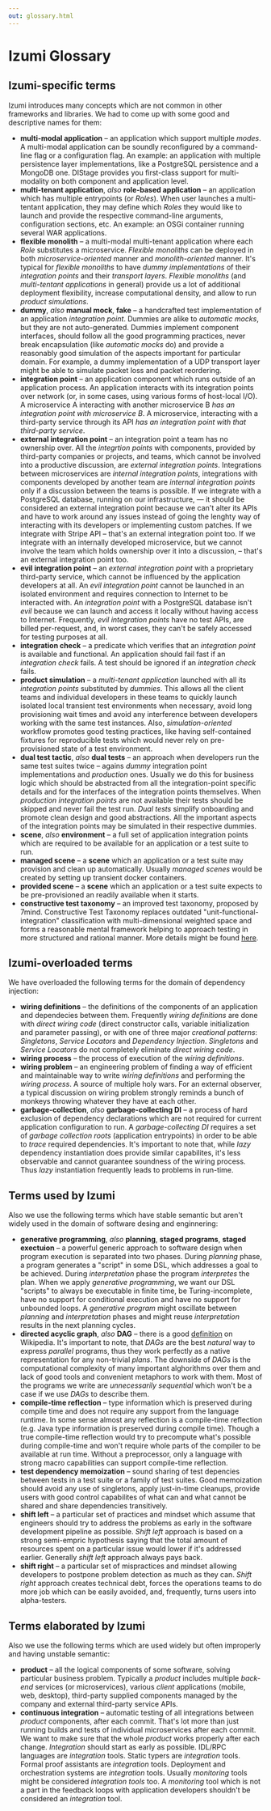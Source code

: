 ```yaml
---
out: glossary.html
---
```


Izumi Glossary
==============

Izumi-specific terms
--------------------

Izumi introduces many concepts which are not common in other frameworks and libraries. We had to come up with some good and descriptive names for them:

* **multi-modal application** – an application which support multiple *modes*. A multi-modal application can be soundly reconfigured by a command-line flag or a configuration flag. An example: an application with multiple persistence layer implementations, like a PostgreSQL persistence and a MongoDB one. DIStage provides you first-class support for multi-modality on both component and application level.
* **multi-tenant application**, *also* **role-based application** – an application which has multiple entrypoints (or *Roles*). When user launches a multi-tentant application, they may define which *Roles* they would like to launch and provide the respective command-line arguments, configuration sections, etc. An example: an OSGi container running several WAR applications.
* **flexible monolith** – a multi-modal multi-tenant application where each *Role* substitutes a microservice. *Flexible monoliths* can be deployed in both *microservice-oriented* manner and *monolith-oriented* manner. It's typical for *flexible monoliths* to have *dummy implementations* of their *integration points* and their *transport layers*. *Flexible monoliths* (and *multi-tentant applications* in general) provide us a lot of additional deployment flexibility, increase computational density, and allow to run *product simulations*.
* **dummy**, *also* **manual mock**, **fake** – a handcrafted test implementation of an application *integration point*. Dummies are alike to *automatic mocks*, but they are not auto-generated. Dummies implement component interfaces, should follow all the good programming practices, never break encapsulation (like *automatic mocks* do) and provide a reasonably good simulation of the aspects important for particular domain. For example, a dummy implementation of a UDP transport layer might be able to simulate packet loss and packet reordering.
* **integration point** – an application component which runs outside of an application process. An application interacts with its integration points over network (or, in some cases, using various forms of host-local I/O). A microservice A interacting with another microservice B *has an integration point with microservice B*. A microservice, interacting with a third-party service through its API *has an integration point with that third-party service*.
* **external integration point** – an integration point a team has no ownership over. All the *integrtion points* with components, provided by third-party companies or projects, and teams, which cannot be involved into a productive discussion, are *external integration points*. Integrations between microservices are *internal integration points*, integrations with components developed by another team are *internal integration points* only if a discussion between the teams is possible. If we integrate with a PostgreSQL database, running on our infrastructure, — it should be considered an external integration point because we can't alter its APIs and have to work around any issues instead of going the lenghty way of interacting with its developers or implementing custom patches. If we integrate with Stripe API – that's an external integration point too. If we integrate with an internally developed microservice, but we cannot involve the team which holds ownership over it into a discussion, – that's an external integration point too.
* **evil integration point** – an *external integration point* with a proprietary third-party service, which cannot be influenced by the application developers at all. An *evil integration point* cannot be launched in an isolated environment and requires connection to Internet to be interacted with. An *integration point* with a PostgreSQL database isn't *evil* because we can launch and access it locally without having access to Internet. Frequently, *evil integration points* have no test APIs, are billed per-request, and, in worst cases, they can't be safely accessed for testing purposes at all.
* **integration check** – a predicate which verifies that an *integration point* is available and functional. An application should fail fast if an *integration check* fails. A test should be ignored if an *integration check* fails.
* **product simulation** – a *multi-tenant application* launched with all its *integration points* substituted by *dummies*. This allows all the client teams and individual developers in these teams to quickly launch isolated local transient test environments when necessary, avoid long provisioning wait times and avoid any interference between developers working with the same test instances. Also, *simulation-oriented* workflow promotes good testing practices, like having self-contained fixtures for reproducible tests which would never rely on pre-provisioned state of a test environment.
* **dual test tactic**, *also* **dual tests** – an approach when developers run the same test suites twice – agains *dummy* integration point implementations and *production* ones. Usually we do this for business logic which should be abstracted from all the integration-point specific details and for the interfaces of the integration points themselves. When *production integration points* are not available their tests should be skipped and never fail the test run. *Dual tests* simplify onboarding and promote clean design and good abstractions. All the important aspects of the integration points may be simulated in their respective dummies.
* **scene**, *also* **environment**  – a full set of application integration points which are required to be available for an application or a test suite to run.
* **managed scene** – a **scene** which an application or a test suite may provision and clean up automatically. Usually *managed scenes* would be created by setting up transient docker containers.
* **provided scene** – a **scene** which an application or a test suite expects to be pre-provisioned an readily available when it starts.
* **constructive test taxonomy** – an improved test taxonomy, proposed by 7mind. Constructive Test Taxonomy replaces outdated "unit-functional-integration" classification with multi-dimensional weighted space and forms a reasonable mental framework helping to approach testing in more structured and rational manner. More details might be found [here](https://blog.7mind.io/constructive-test-taxonomy.html).

Izumi-overloaded terms
----------------------

We have overloaded the following terms for the domain of dependency injection:

* **wiring definitions** – the definitions of the components of an application and dependecies between them. Frequently *wiring definitions* are done with *direct wiring code* (direct constructor calls, variable initialization and parameter passing), or with one of three major *creational patterns*: *Singletons*, *Service Locators* and *Dependency Injection*. *Singletons* and *Service Locators* do not completely eliminate *direct wiring code*.
* **wiring process** – the process of execution of the *wiring definitions*.
* **wiring problem** – an engineering problem of finding a way of efficient and maintainable way to write *wiring definitions* and performing the *wiring process*. A source of multiple holy wars. For an external observer, a typical discussion on wiring problem strongly reminds a bunch of monkeys throwing whatever they have at each other.
* **garbage-collection**, *also* **garbage-collecting DI** – a process of hard exclusion of dependency declarations which are not required for current application configuration to run. A *garbage-collecting DI* requires a set of *garbage collection roots* (application entrypoints) in order to be able to *trace* required dependencies. It's important to note that, while *lazy* dependency instantiation does provide similar capabilites, it's less observable and cannot guarantee soundness of the wiring process. Thus *lazy* instantiation frequently leads to problems in run-time.

Terms used by Izumi
-------------------

Also we use the following terms which have stable semantic but aren't widely used in the domain of software desing and enginnering:

* **generative programming**, *also* **planning**, **staged programs**, **staged exectuion** – a powerful generic approach to software design when program execution is separated into two phases. During *planning* phase, a program generates a "script" in some DSL, which addresses a goal to be achieved. During *interpretation* phase the program *interpretes* the plan. When we apply *generative programming*, we want our DSL "scripts" to always be executable in finite time, be Turing-incomplete, have no support for conditional execution and have no support for unbounded loops. A *generative program* might oscillate between *planning* and *interpretation* phases and might reuse *interpretation* results in the next planning cycles.
* **directed acyclic graph**, *also* **DAG** – there is a good [definition](https://en.wikipedia.org/wiki/Directed_acyclic_graph) on Wikipedia. It's important to note, that *DAGs* are the best *natural* way to express *parallel* programs, thus they work perfectly as a native representation for any non-trivial *plans*. The downside of *DAGs* is the computational complexity of many important alghorithms over them and lack of good tools and convenient metaphors to work with them. Most of the programs we write are *unnecessarily sequential* which won't be a case if we use *DAGs* to describe them.
* **compile-time reflection** – type information which is preserved during compile time and does not require any support from the language runtime. In some sense almost any reflection is a compile-time reflection (e.g. Java type information is preserved during compile time). Though a true compile-time reflection would try to precompute what's possible during compile-time and won't require whole parts of the compiler to be available at run time. Without a preprocessor, only a language with strong macro capabilities can support compile-time reflection.
* **test dependency memoization** – sound sharing of test depencies between tests in a test suite or a family of test suites. Good memoization should avoid any use of singletons, apply just-in-time cleanups, provide users with good control capabilites of what can and what cannot be shared and share dependencies transitively.
* **shift left** – a particular set of practices and mindset which assume that engineers should try to address the problems as early in the software development pipeline as possible. *Shift left* approach is based on a strong semi-empric hypothesis saying that the total amount of resources spent on a particular issue would lower if it's addressed earlier. Generally *shift left* approach always pays back.
* **shift right** – a particular set of mispractices and mindset allowing developers to postpone problem detection as much as they can. *Shift right* approach creates technical debt, forces the operations teams to do more job which can be easily avoided, and, frequently, turns users into alpha-testers.


Terms elaborated by Izumi
-------------------------

Also we use the following terms which are used widely but often improperly and having unstable semantic:

* **product** – all the logical components of some software, solving particular business problem. Typically a *product* includes multiple *back-end* services (or microservices), various *client* applications (mobile, web, desktop), third-party supplied components managed by the company and external third-party service APIs.
* **continuous integration** – automatic testing of all integrations between *product* components, after each commit. That's lot more than just running builds and tests of individual microservices after each commit. We want to make sure that the whole *product* works properly after each change. *Integration* should start as early as possible. IDL/RPC languages are *integration* tools. Static typers are *integration* tools. Formal proof assistants are *integration* tools. Deployment and orchestration systems are *integration* tools. Usually *monitoring* tools might be considered *integration tools* too. A *monitoring* tool which is not a part in the feedback loops with application developers shouldn't be considered an *integration* tool.


